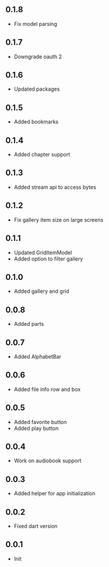 ## 0.1.8

* Fix model parsing

## 0.1.7

* Downgrade oauth 2

## 0.1.6

* Updated packages

## 0.1.5

* Added bookmarks

## 0.1.4

* Added chapter support

## 0.1.3

* Added stream api to access bytes

## 0.1.2

* Fix gallery item size on large screens

## 0.1.1

* Updated GridItemModel
* Added option to filter gallery

## 0.1.0

* Added gallery and grid

## 0.0.8

* Added parts

## 0.0.7

* Added AlphabetBar

## 0.0.6

* Added file info row and box

## 0.0.5

* Added favorite button
* Added play button

## 0.0.4

* Work on audiobook support

## 0.0.3

* Added helper for app initialization

## 0.0.2

* Fixed dart version

## 0.0.1

* Init
